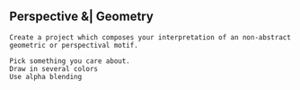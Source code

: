 ## Perspective &| Geometry

	Create a project which composes your interpretation of an non-abstract 
	geometric or perspectival motif.
	
	Pick something you care about.
	Draw in several colors
	Use alpha blending
